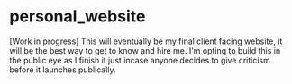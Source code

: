 # personal_website
[Work in progress] This will eventually be my final client facing website, it will be the best way to get to know and hire me. I'm opting to build this in the public eye as I finish it just incase anyone decides to give criticism before it launches publically.
